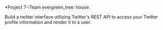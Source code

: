 *Project 7-:Team evergreen_tree: house:

Build a twitter interface utilizing Twitter's REST API to access your Twitter profile information and render it to a user.
